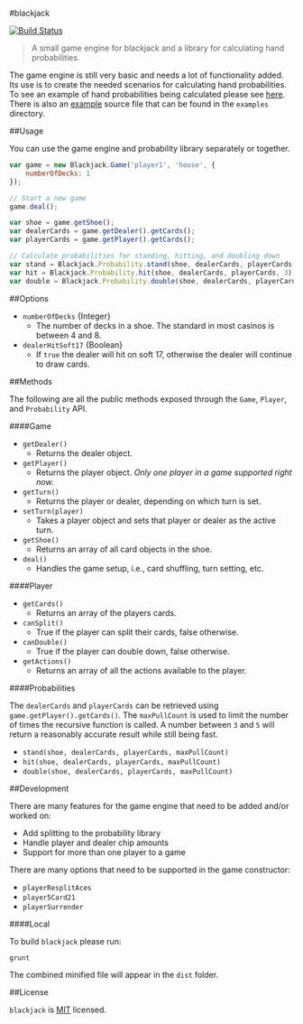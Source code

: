 #blackjack

[![Build Status](https://travis-ci.org/ChrisZieba/blackjack.svg)](https://travis-ci.org/ChrisZieba/blackjack)

> A small game engine for blackjack and a library for calculating hand probabilities.

The game engine is still very basic and needs a lot of functionality added. Its use is to create the needed scenarios for calculating hand probabilities. To see an example of hand probabilities being calculated please see [here](http://chriszieba.com/2015/03/30/blackjack-probabilities). There is also an [example](https://github.com/ChrisZieba/blackjack/blob/master/examples/blackjack.html) source file that can be found in the `examples` directory.

##Usage

You can use the game engine and probability library separately or together.

```js
var game = new Blackjack.Game('player1', 'house', {
	numberOfDecks: 1
});

// Start a new game
game.deal();

var shoe = game.getShoe();
var dealerCards = game.getDealer().getCards();
var playerCards = game.getPlayer().getCards();			

// Calculate probabilities for standing, hitting, and doubling down
var stand = Blackjack.Probability.stand(shoe, dealerCards, playerCards, 3);
var hit = Blackjack.Probability.hit(shoe, dealerCards, playerCards, 3);
var double = Blackjack.Probability.double(shoe, dealerCards, playerCards, 3);
```

##Options

- `numberOfDecks` {Integer} 
   - The number of decks in a shoe. The standard in most casinos is between 4 and 8.
- `dealerHitSoft17` {Boolean} 
    - If `true` the dealer will hit on soft 17, otherwise the dealer will continue to draw cards.

##Methods

The following are all the public methods exposed through the `Game`, `Player`, and `Probability` API.

####Game

- `getDealer()` 
  - Returns the dealer object.
- `getPlayer()`
  - Returns the player object. *Only one player in a game supported right now.*
- `getTurn()` 
  - Returns the player or dealer, depending on which turn is set.
- `setTurn(player)`
  - Takes a player object and sets that player or dealer as the active turn.
- `getShoe()` 
  - Returns an array of all card objects in the shoe.
- `deal()`
  - Handles the game setup, i.e., card shuffling, turn setting, etc.
  
####Player

- `getCards()` 
  - Returns an array of the players cards.
- `canSplit()`
  - True if the player can split their cards, false otherwise.
- `canDouble()` 
  - True if the player can double down, false otherwise.
- `getActions()` 
  - Returns an array of all the actions available to the player.

####Probabilities

The `dealerCards` and `playerCards` can be retrieved using `game.getPlayer().getCards()`. The `maxPullCount` is used to limit the number of times the recursive function is called. A number between `3` and `5` will return a reasonably accurate result while still being fast.

- `stand(shoe, dealerCards, playerCards, maxPullCount)` 
- `hit(shoe, dealerCards, playerCards, maxPullCount)`
- `double(shoe, dealerCards, playerCards, maxPullCount)` 

##Development

There are many features for the game engine that need to be added and/or worked on:

- Add splitting to the probability library
- Handle player and dealer chip amounts
- Support for more than one player to a game

There are many options that need to be supported in the game constructor:

- `playerResplitAces`
- `player5Card21` 
- `playerSurrender`

####Local

To build `blackjack` please run:

```
grunt
```

The combined minified file will appear in the `dist` folder.

##License

`blackjack` is [MIT](https://github.com/ChrisZieba/blackjack/blob/master/LICENSE) licensed.
